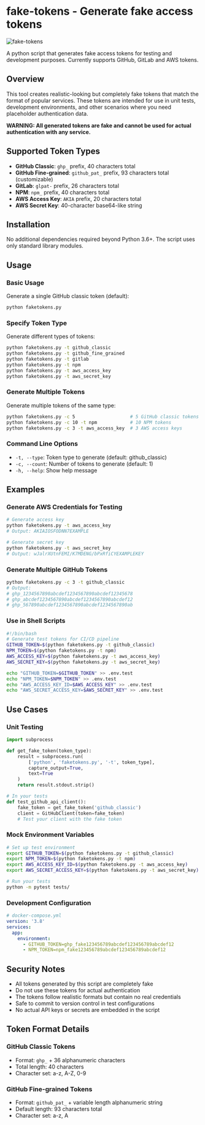 # fake-tokens - Generate fake access tokens

![fake-tokens](images/faketokens-banner.png)

A python script that generates fake access tokens for testing and development purposes.  Currently supports GitHub, GitLab and AWS tokens.

## Overview

This tool creates realistic-looking but completely fake tokens that match the format of popular services. These tokens are intended for use in unit tests, development environments, and other scenarios where you need placeholder authentication data.

**WARNING: All generated tokens are fake and cannot be used for actual authentication with any service.**

## Supported Token Types

- **GitHub Classic**: `ghp_` prefix, 40 characters total
- **GitHub Fine-grained**: `github_pat_` prefix, 93 characters total (customizable)
- **GitLab**: `glpat-` prefix, 26 characters total
- **NPM**: `npm_` prefix, 40 characters total
- **AWS Access Key**: `AKIA` prefix, 20 characters total
- **AWS Secret Key**: 40-character base64-like string

## Installation

No additional dependencies required beyond Python 3.6+. The script uses only standard library modules.

## Usage

### Basic Usage

Generate a single GitHub classic token (default):
```bash
python faketokens.py
```

### Specify Token Type

Generate different types of tokens:
```bash
python faketokens.py -t github_classic
python faketokens.py -t github_fine_grained
python faketokens.py -t gitlab
python faketokens.py -t npm
python faketokens.py -t aws_access_key
python faketokens.py -t aws_secret_key
```

### Generate Multiple Tokens

Generate multiple tokens of the same type:
```bash
python faketokens.py -c 5                    # 5 GitHub classic tokens
python faketokens.py -c 10 -t npm            # 10 NPM tokens
python faketokens.py -c 3 -t aws_access_key  # 3 AWS access keys
```

### Command Line Options

- `-t, --type`: Token type to generate (default: github_classic)
- `-c, --count`: Number of tokens to generate (default: 1)
- `-h, --help`: Show help message

## Examples

### Generate AWS Credentials for Testing

```bash
# Generate access key
python faketokens.py -t aws_access_key
# Output: AKIAIOSFODNN7EXAMPLE

# Generate secret key
python faketokens.py -t aws_secret_key
# Output: wJalrXUtnFEMI/K7MDENG/bPxRfiCYEXAMPLEKEY
```

### Generate Multiple GitHub Tokens

```bash
python faketokens.py -c 3 -t github_classic
# Output:
# ghp_1234567890abcdef1234567890abcdef12345678
# ghp_abcdef1234567890abcdef1234567890abcdef12
# ghp_567890abcdef1234567890abcdef1234567890ab
```

### Use in Shell Scripts

```bash
#!/bin/bash
# Generate test tokens for CI/CD pipeline
GITHUB_TOKEN=$(python faketokens.py -t github_classic)
NPM_TOKEN=$(python faketokens.py -t npm)
AWS_ACCESS_KEY=$(python faketokens.py -t aws_access_key)
AWS_SECRET_KEY=$(python faketokens.py -t aws_secret_key)

echo "GITHUB_TOKEN=$GITHUB_TOKEN" >> .env.test
echo "NPM_TOKEN=$NPM_TOKEN" >> .env.test
echo "AWS_ACCESS_KEY_ID=$AWS_ACCESS_KEY" >> .env.test
echo "AWS_SECRET_ACCESS_KEY=$AWS_SECRET_KEY" >> .env.test
```

## Use Cases

### Unit Testing

```python
import subprocess

def get_fake_token(token_type):
    result = subprocess.run(
        ['python', 'faketokens.py', '-t', token_type], 
        capture_output=True, 
        text=True
    )
    return result.stdout.strip()

# In your tests
def test_github_api_client():
    fake_token = get_fake_token('github_classic')
    client = GitHubClient(token=fake_token)
    # Test your client with the fake token
```

### Mock Environment Variables

```bash
# Set up test environment
export GITHUB_TOKEN=$(python faketokens.py -t github_classic)
export NPM_TOKEN=$(python faketokens.py -t npm)
export AWS_ACCESS_KEY_ID=$(python faketokens.py -t aws_access_key)
export AWS_SECRET_ACCESS_KEY=$(python faketokens.py -t aws_secret_key)

# Run your tests
python -m pytest tests/
```

### Development Configuration

```yaml
# docker-compose.yml
version: '3.8'
services:
  app:
    environment:
      - GITHUB_TOKEN=ghp_fake123456789abcdef123456789abcdef12
      - NPM_TOKEN=npm_fake123456789abcdef123456789abcdef12
```

## Security Notes

- All tokens generated by this script are completely fake
- Do not use these tokens for actual authentication
- The tokens follow realistic formats but contain no real credentials
- Safe to commit to version control in test configurations
- No actual API keys or secrets are embedded in the script

## Token Format Details

### GitHub Classic Tokens
- Format: `ghp_` + 36 alphanumeric characters
- Total length: 40 characters
- Character set: a-z, A-Z, 0-9

### GitHub Fine-grained Tokens
- Format: `github_pat_` + variable length alphanumeric string
- Default length: 93 characters total
- Character set: a-z, A
